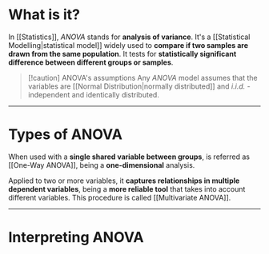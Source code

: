 # What is it?

In [[Statistics]], *ANOVA* stands for **analysis of variance**. It's a [[Statistical Modelling|statistical model]] widely used to **compare if two samples are drawn from the same population**. It tests for **statistically significant difference between different groups or samples**.

>[!caution] ANOVA's assumptions
>Any *ANOVA* model assumes that the variables are [[Normal Distribution|normally distributed]] and *i.i.d.* - independent and identically distributed.

___
# Types of ANOVA

When used with a **single shared variable between groups**, is referred as [[One-Way ANOVA]], being a **one-dimensional** analysis.

Applied to two or more variables, it **captures relationships in multiple dependent variables**, being a **more reliable tool** that takes into account different variables. This procedure is called [[Multivariate ANOVA]].
___
# Interpreting ANOVA
